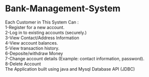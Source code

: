 # Bank-Management-System
 Each Customer in This System Can :</br>
 1-Register for a new account.</br>
 2-Log in to existing accounts (securely.)</br>
 3-View Contact/Address Information </br>
 4-View account balances.</br>
 5-View transaction history.</br>
 6-Deposite/withdraw Money</br>
 7-Change account details (Example: contact information, password).</br>
 8-Delete Account</br>
 The Application built using java and Mysql Database API (JDBC)</br>
